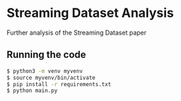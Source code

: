 # Streaming Dataset Analysis
Further analysis of the Streaming Dataset paper

## Running the code

```bash
$ python3 -m venv myvenv
$ source myvenv/bin/activate
$ pip install -r requirements.txt
$ python main.py
```
